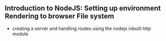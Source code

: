 ## Introduction to NodeJS: Setting up environment Rendering to browser File system

- creating a server and handling routes using the nodejs inbuilt http module